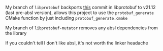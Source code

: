 My branch of `libprotobuf` backports [this](https://github.com/protocolbuffers/protobuf/commit/ad55f52fdb4557953593cd096b903b0347b02f25) commit in libprotobuf to v21.12 (last pre-absl version), allows this project to use the `protobuf_generate` CMake function by just including `protobuf_generate.cmake` 

My branch of `libprotobuf-mutator` removes any absl dependencies from the library

If you couldn't tell I don't like absl, it's not worth the linker headache
